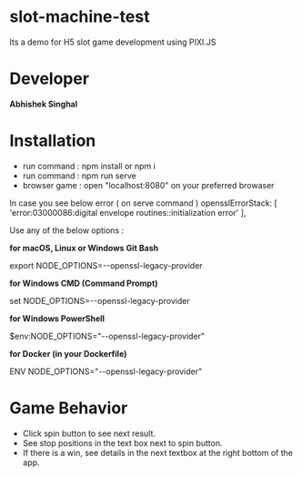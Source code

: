 # slot-machine-test

Its a demo for H5 slot game development using PIXI.JS

# Developer
**Abhishek Singhal**

# Installation
   * run command : npm install or npm i
   * run command : npm run serve
   * browser game : open "localhost:8080" on your preferred browaser

In case you see below error ( on serve command )
opensslErrorStack: [ 'error:03000086:digital envelope routines::initialization error' ],

Use any of the below options :

**for macOS, Linux or Windows Git Bash**

export NODE_OPTIONS=--openssl-legacy-provider

**for Windows CMD (Command Prompt)**

set NODE_OPTIONS=--openssl-legacy-provider

**for Windows PowerShell**

$env:NODE_OPTIONS="--openssl-legacy-provider"

**for Docker (in your Dockerfile)**

ENV NODE_OPTIONS="--openssl-legacy-provider"

# Game Behavior
* Click spin button to see next result.
* See stop positions in the text box next to spin button.
* If there is a win, see details in the next textbox at the right bottom of the app.
